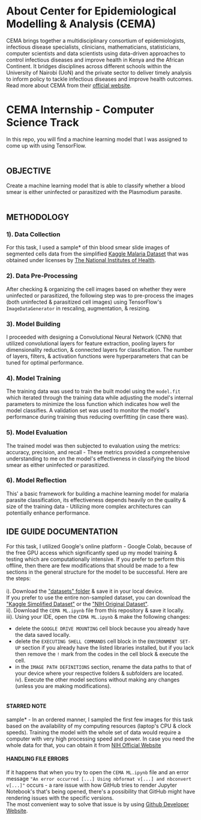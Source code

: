 # About Center for Epidemiological Modelling & Analysis (CEMA)
CEMA brings together a multidisciplinary consortium of epidemiologists, infectious disease specialists, clinicians, mathematicians, statisticians, computer scientists and data scientists using data-driven approaches to control infectious diseases and improve health in Kenya and the African Continent. It bridges disciplines across different schools within the University of Nairobi (UoN) and the private sector to deliver timely analysis to inform policy to tackle infectious diseases and improve health outcomes. Read more about CEMA from their [official website](https://cema-africa.uonbi.ac.ke/).
 
 # CEMA Internship - Computer Science Track
 In this repo, you will find a machine learning model that I was assigned to come up with using TensorFlow.<br><br>
 ## OBJECTIVE<br>
 Create a machine learning model that is able to classify whether a blood smear is either uninfected or parasitized with the Plasmodium parasite.<br><br> 
 ## METHODOLOGY<br>
 ### 1). Data Collection
For this task, I used a sample* of thin blood smear slide images of segmented cells data from the simplified [Kaggle Malaria Dataset](https://www.kaggle.com/datasets/iarunava/cell-images-for-detecting-malaria) that was obtained under licenses by [The National Institutes of Health](https://lhncbc.nlm.nih.gov/LHC-downloads/downloads.html#malaria-datasets).<br>
### 2). Data Pre-Processing
After checking & organizing the cell images based on whether they were uninfected or parasitized, the following step was to pre-process the images (both uninfected & parasitized cell images) using TensorFlow's `ImageDataGenerator` in rescaling, augmentation, & resizing.<br>
### 3). Model Building
I proceeded with designing a Convolutional Neural Network (CNN) that utilized convolutional layers for feature extraction, pooling layers for dimensionality reduction, & connected layers for classification. The number of layers, filters, & activation functions were hyperparameters that can be tuned for optimal performance.<br>
### 4). Model Training
The training data was used to train the built model using the `model.fit` which iterated through the training data while adjusting the model's internal parameters to minimize the loss function which indicates how well the model classifies. A validation set was used to monitor the model's performance during training thus reducing overfitting (in case there was).<br>
### 5). Model Evaluation<br>
The trained model was then subjected to evaluation using the metrics: accuracy, precision, and recall - These metrics provided a comprehensive understanding to me on the model's effectiveness in classifying the blood smear as either uninfected or parasitized.<br>
### 6). Model Reflection<br>
This' a basic framework for building a machine learning model for malaria parasite classification, its effectiveness depends heavily on the quality & size of the training data - Utilizing more complex architectures can potentially enhance performance.

## IDE GUIDE DOCUMENTATION
For this task, I utilized Google's online platform - Google Colab, because of the free GPU access which significantly sped up my model training & testing which are computationally intensive. If you prefer to perform this offline, then there are few modifications that should be made to a few sections in the  general structure for the model to be successful. Here are the steps:<br><br>
i). Download the ["datasets" folder](https://drive.google.com/drive/folders/1z_0JfgpLw0IgjNx68NjElKwohd_0LzbP?usp=drive_link) & save it in your local device.<br> If you prefer to use the entire non-sampled dataset, you can download the ["Kaggle Simplified Dataset"](https://www.kaggle.com/datasets/iarunava/cell-images-for-detecting-malaria) or the ["NIH Original Dataset"](https://data.lhncbc.nlm.nih.gov/public/Malaria/NIH-NLM-ThinBloodSmearsPf/index.html).<br>
ii). Download the `CEMA ML.ipynb` file from this repository & save it locally.<br>
iii). Using your IDE, open the `CEMA ML.ipynb` & make the following changes:<br>
- delete the `GOOGLE DRIVE MOUNTING` cell block because you already have the data saved locally.<br>
- delete the `EXECUTING SHELL COMMANDS` cell block in the `ENVIRONMENT SET-UP` section if you already have the listed libraries installed, but if you lack then remove the `!` mark from the codes in the cell block & execute the cell.<br>
- in the `IMAGE PATH DEFINITIONS` section, rename the data paths to that of your device where your respective folders & subfolders are located.<br>
iv). Execute the other model sections without making any changes (unless you are making modifications).<br><br>

#### STARRED NOTE
sample* - In an ordered manner, I sampled the first few images for this task based on the availability of my computing resources (laptop's CPU & clock speeds). Training the model with the whole set of data would require a computer with very high processing speed and power. In case you need the whole data for that, you can obtain it from [NIH Official Website](https://lhncbc.nlm.nih.gov/LHC-research/LHC-projects/image-processing/malaria-datasheet.html)

#### HANDLING FILE ERRORS
If it happens that when you try to open the `CEMA ML.ipynb` file and an error message `"An error occurred [...] Using nbformat v[...] and nbconvert v[...]"` occurs - a rare issue with how GitHub tries to render Jupyter Notebook's that's being opened, there's a possibility that GitHub might have rendering issues with the specific versions. <br>The most convenient way to solve that issue is by using [Github Developer Website](https://github.dev/philipmudambo/cema/blob/main/CEMA%20ML.ipynb).
